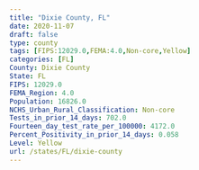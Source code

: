 ```yaml
---
title: "Dixie County, FL"
date: 2020-11-07
draft: false
type: county
tags: [FIPS:12029.0,FEMA:4.0,Non-core,Yellow]
categories: [FL]
County: Dixie County
State: FL
FIPS: 12029.0
FEMA_Region: 4.0
Population: 16826.0
NCHS_Urban_Rural_Classification: Non-core
Tests_in_prior_14_days: 702.0
Fourteen_day_test_rate_per_100000: 4172.0
Percent_Positivity_in_prior_14_days: 0.058
Level: Yellow
url: /states/FL/dixie-county
---
```



